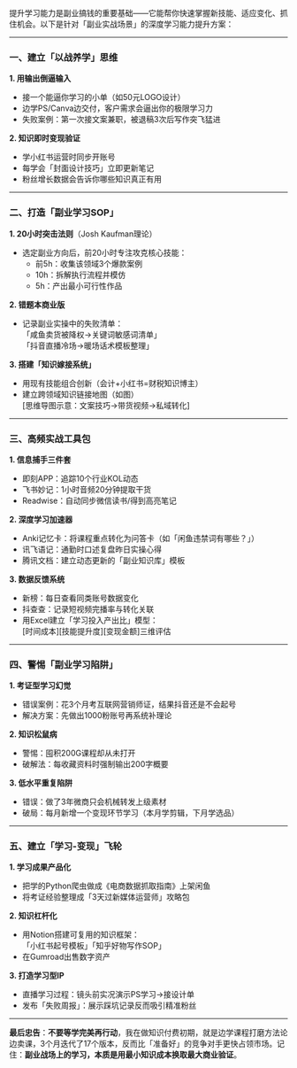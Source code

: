 提升学习能力是副业搞钱的重要基础——它能帮你快速掌握新技能、适应变化、抓住机会。以下是针对「副业实战场景」的深度学习能力提升方案：

---

### **一、建立「以战养学」思维**
**1. 用输出倒逼输入**  
- 接一个能逼你学习的小单（如50元LOGO设计）  
- 边学PS/Canva边交付，客户需求会逼出你的极限学习力  
- 失败案例：第一次接文案兼职，被退稿3次后写作突飞猛进  

**2. 知识即时变现验证**  
- 学小红书运营时同步开账号  
- 每学会「封面设计技巧」立即更新笔记  
- 粉丝增长数据会告诉你哪些知识真正有用  

---

### **二、打造「副业学习SOP」**
**1. 20小时突击法则**（Josh Kaufman理论）  
- 选定副业方向后，前20小时专注攻克核心技能：  
  - 前5h：收集该领域3个爆款案例  
  - 10h：拆解执行流程并模仿  
  - 5h：产出最小可行性作品  

**2. 错题本商业版**  
- 记录副业实操中的失败清单：  
  「咸鱼卖货被降权→关键词敏感词清单」  
  「抖音直播冷场→暖场话术模板整理」  

**3. 搭建「知识嫁接系统」**  
- 用现有技能组合创新（会计+小红书=财税知识博主）  
- 建立跨领域知识链接地图（如图）  
  [思维导图示意：文案技巧→带货视频→私域转化]  

---

### **三、高频实战工具包**
**1. 信息捕手三件套**  
- 即刻APP：追踪10个行业KOL动态  
- 飞书妙记：1小时音频20分钟提取干货  
- Readwise：自动同步微信读书/得到高亮笔记  

**2. 深度学习加速器**  
- Anki记忆卡：将课程重点转化为问答卡（如「闲鱼违禁词有哪些？」）  
- 讯飞语记：通勤时口述复盘昨日实操心得  
- 腾讯文档：建立动态更新的「副业知识库」模板  

**3. 数据反馈系统**  
- 新榜：每日查看同类账号数据变化  
- 抖查查：记录短视频完播率与转化关联  
- 用Excel建立「学习投入产出比」模型：  
  [时间成本][技能提升度][变现金额]三维评估  

---

### **四、警惕「副业学习陷阱」**
**1. 考证型学习幻觉**  
- 错误案例：花3个月考互联网营销师证，结果抖音还是不会起号  
- 解决方案：先做出1000粉账号再系统补理论  

**2. 知识松鼠病**  
- 警惕：囤积200G课程却从未打开  
- 破解法：每收藏资料时强制输出200字概要  

**3. 低水平重复陷阱**  
- 错误：做了3年微商只会机械转发上级素材  
- 破局：每月新增一个变现环节学习（本月学剪辑，下月学选品）  

---

### **五、建立「学习-变现」飞轮**
**1. 学习成果产品化**  
- 把学的Python爬虫做成《电商数据抓取指南》上架闲鱼  
- 将考证经验整理成「3天过新媒体运营师」攻略包  

**2. 知识杠杆化**  
- 用Notion搭建可复用的知识框架：  
  「小红书起号模板」「知乎好物写作SOP」  
- 在Gumroad出售数字资产  

**3. 打造学习型IP**  
- 直播学习过程：镜头前实况演示PS学习→接设计单  
- 发布「失败周报」：展示踩坑记录反而吸引精准粉丝  

---

**最后忠告**：**不要等学完美再行动**，我在做知识付费初期，就是边学课程打磨方法论边卖课，3个月迭代了17个版本，反而比「准备好」的竞争对手更快占领市场。记住：**副业战场上的学习，本质是用最小知识成本换取最大商业验证**。

